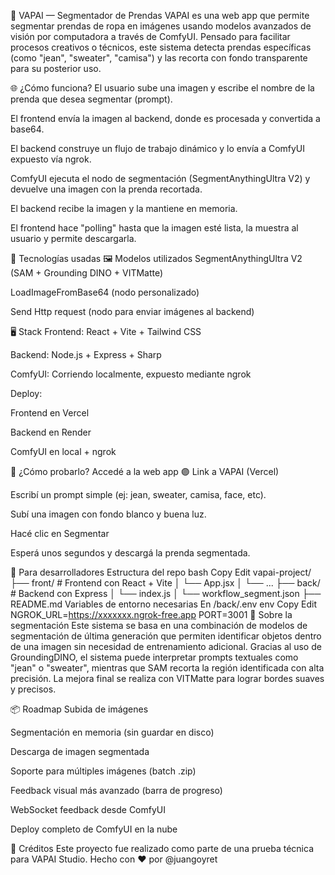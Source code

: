 🧠 VAPAI — Segmentador de Prendas
VAPAI es una web app que permite segmentar prendas de ropa en imágenes usando modelos avanzados de visión por computadora a través de ComfyUI. Pensado para facilitar procesos creativos o técnicos, este sistema detecta prendas específicas (como "jean", "sweater", "camisa") y las recorta con fondo transparente para su posterior uso.

<!-- podés agregar una imagen acá si tenés una -->

🌐 ¿Cómo funciona?
El usuario sube una imagen y escribe el nombre de la prenda que desea segmentar (prompt).

El frontend envía la imagen al backend, donde es procesada y convertida a base64.

El backend construye un flujo de trabajo dinámico y lo envía a ComfyUI expuesto vía ngrok.

ComfyUI ejecuta el nodo de segmentación (SegmentAnythingUltra V2) y devuelve una imagen con la prenda recortada.

El backend recibe la imagen y la mantiene en memoria.

El frontend hace "polling" hasta que la imagen esté lista, la muestra al usuario y permite descargarla.

🧰 Tecnologías usadas
🖼️ Modelos utilizados
SegmentAnythingUltra V2 (SAM + Grounding DINO + VITMatte)

LoadImageFromBase64 (nodo personalizado)

Send Http request (nodo para enviar imágenes al backend)

🖥️ Stack
Frontend: React + Vite + Tailwind CSS

Backend: Node.js + Express + Sharp

ComfyUI: Corriendo localmente, expuesto mediante ngrok

Deploy:

Frontend en Vercel

Backend en Render

ComfyUI en local + ngrok

🧪 ¿Cómo probarlo?
Accedé a la web app 🟣 Link a VAPAI (Vercel)

Escribí un prompt simple (ej: jean, sweater, camisa, face, etc).

Subí una imagen con fondo blanco y buena luz.

Hacé clic en Segmentar

Esperá unos segundos y descargá la prenda segmentada.

🚀 Para desarrolladores
Estructura del repo
bash
Copy
Edit
vapai-project/
├── front/ # Frontend con React + Vite
│ └── App.jsx
│ └── ...
├── back/ # Backend con Express
│ └── index.js
│ └── workflow_segment.json
├── README.md
Variables de entorno necesarias
En /back/.env
env
Copy
Edit
NGROK_URL=https://xxxxxxx.ngrok-free.app
PORT=3001
🧠 Sobre la segmentación
Este sistema se basa en una combinación de modelos de segmentación de última generación que permiten identificar objetos dentro de una imagen sin necesidad de entrenamiento adicional. Gracias al uso de GroundingDINO, el sistema puede interpretar prompts textuales como "jean" o "sweater", mientras que SAM recorta la región identificada con alta precisión. La mejora final se realiza con VITMatte para lograr bordes suaves y precisos.

📦 Roadmap
Subida de imágenes

Segmentación en memoria (sin guardar en disco)

Descarga de imagen segmentada

Soporte para múltiples imágenes (batch .zip)

Feedback visual más avanzado (barra de progreso)

WebSocket feedback desde ComfyUI

Deploy completo de ComfyUI en la nube

🧵 Créditos
Este proyecto fue realizado como parte de una prueba técnica para VAPAI Studio.
Hecho con ❤️ por @juangoyret
